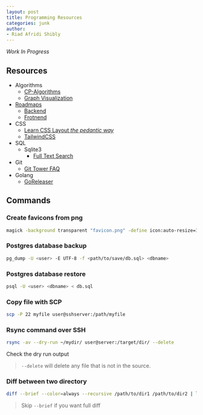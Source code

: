 ```yaml
---
layout: post
title: Programming Resources
categories: junk
author:
- Riad Afridi Shibly
---
```


_Work In Progress_

## Resources

- Algorithms
  - [CP-Algorithms](https://cp-algorithms.com/index.html)
  - [Graph Visualization](https://csacademy.com/app/graph_editor/)
- [Roadmaps](https://roadmap.sh/)
  - [Backend](https://roadmap.sh/backend)
  - [Frotnend](https://roadmap.sh/frontend)
- CSS
  - [Learn CSS Layout _the pedantic way_](https://book.mixu.net/css/)
  - [TailwindCSS](https://tailwindcss.com/docs/installation)
- SQL
  - Sqlite3
    - [Full Text Search](https://www.youtube.com/watch?v=eXMA_2dEMO0)
- Git
  - [Git Tower FAQ](https://www.git-tower.com/learn/git/faq)
- Golang
  - [GoReleaser](https://github.com/goreleaser/goreleaser)

## Commands

### Create favicons from png

```sh
magick -background transparent "favicon.png" -define icon:auto-resize=16,24,32,48,64,72,96 "favicon.ico"
```

### Postgres database backup

```sh
pg_dump -U <user> -E UTF-8 -f <path/to/save/db.sql> <dbname>
```

### Postgres database restore

```sh
psql -U <user> <dbname> < db.sql
```

### Copy file with SCP

```sh
scp -P 22 myfile user@sshserver:/path/myfile
```

### Rsync command over SSH

```sh
rsync -av --dry-run ~/mydir/ user@server:/target/dir/ --delete
```

Check the dry run output

> `--delete` will delete any file that is not in the source.

### Diff between two directory

```sh
diff --brief --color=always --recursive /path/to/dir1 /path/to/dir2 | less
```

> Skip `--brief` if you want full diff

